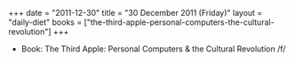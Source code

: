+++
date = "2011-12-30"
title = "30 December 2011 (Friday)"
layout = "daily-diet"
books = ["the-third-apple-personal-computers-the-cultural-revolution"]
+++


* Book: The Third Apple: Personal Computers & the Cultural Revolution /f/
